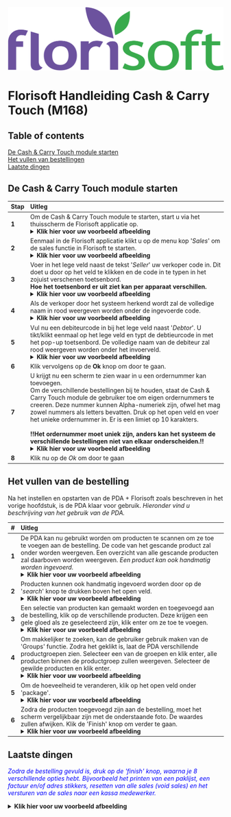 <img src="../../fslogo.png">

# Florisoft Handleiding Cash & Carry Touch (M168)

## Table of contents

[De Cash & Carry Touch module starten](#de-cash-&-carry-touch-module-starten)  
[Het vullen van bestellingen](#het-vullen-van-de-bestelling)  
[Laatste dingen](#laatste-dingen)

## De Cash & Carry Touch module starten


|Stap|Uitleg|
|:--|:--|
|**1**|Om de Cash & Carry Touch module te starten, start u via het thuisscherm de Florisoft applicatie op.<details><summary><b>Klik hier voor uw voorbeeld afbeelding</b></summary><img src=".Cash & Carry PDA Handleiding/media/image2.png"></details>|
|**2**|Eenmaal in de Florisoft applicatie klikt u op de menu kop '*Sales*' om de sales functie in Florisoft te starten.<details><summary><b>Klik hier voor uw voorbeeld afbeelding</b></summary><img src=".Cash & Carry PDA Handleiding/media/image3.png"></details>|
|**3**|Voer in het lege veld naast de tekst '*Seller*' uw verkoper code in. Dit doet u door op het veld te klikken en de code in te typen in het zojuist verschenen toetsenbord.<Br> **Hoe het toetsenbord er uit ziet kan per apparaat verschillen.**<details><summary><b>Klik hier voor uw voorbeeld afbeelding</b></summary><img src=".Cash & Carry PDA Handleiding/media/image4.png">      <img src=".Cash & Carry PDA Handleiding/media/image5.png"></details>|
|**4**|Als de verkoper door het systeem herkend wordt zal de volledige naam in rood weergeven worden onder de ingevoerde code.<details><summary><b>Klik hier voor uw voorbeeld afbeelding</b></summary><img src=".Cash & Carry PDA Handleiding/media/image6.png"></details>|
|**5**|Vul nu een debiteurcode in bij het lege veld naast '*Debtor*'. U tikt/klikt eenmaal op het lege veld en typt de debtieurcode in met het pop-up toetsenbord. De volledige naam van de debiteur zal rood weergeven worden onder het invoerveld.<details><summary><b>Klik hier voor uw voorbeeld afbeelding</b></summary><img src=".Cash & Carry PDA Handleiding/media/image7.png"></details>|
|**6**|Klik vervolgens op de **Ok** knop om door te gaan.|
|**7**|U krijgt nu een scherm te zien waar in u een ordernummer kan toevoegen.<br>Om de verschillende bestellingen bij te houden, staat de Cash & Carry Touch module de gebruiker toe om eigen ordernummers te creeren. Deze nummer kunnen Alpha-numeriek zijn, ofwel het mag zowel nummers als letters bevatten. Druk op het open veld en voer het unieke ordernummer in. Er is een limiet op 10 karakters.<br><br>**!!Het ordernummer moet uniek zijn, anders kan het systeem de verschillende bestellingen niet van elkaar onderscheiden.!!**<details><summary><b>Klik hier voor uw voorbeeld afbeelding</b></summary><img src=".Cash & Carry PDA Handleiding/media/image8.png"></details>|
|**8**|Klik nu op de *Ok* om door te gaan|

## Het vullen van de bestelling

Na het instellen en opstarten van de PDA + Florisoft zoals beschreven in het vorige hoofdstuk, is de PDA klaar voor gebruik. *Hieronder vind u beschrijving van het gebruik van de PDA.*

|#|Uitleg|
|:--|:--|
|**1**|De PDA kan nu gebruikt worden om producten te scannen om ze toe te voegen aan de bestelling. De code van het gescande product zal onder worden weergeven. Een overzicht van alle gescande producten zal daarboven worden weergeven. *Een product kan ook handmatig worden ingevoerd.*<details><summary><b>Klik hier voor uw voorbeeld afbeelding</b></summary><img src=".Cash & Carry PDA Handleiding/media/image9.png"></details>|
|**2**|Producten kunnen ook handmatig ingevoerd worden door op de '*search*' knop te drukken boven het open veld.<details><summary><b>Klik hier voor uw voorbeeld afbeelding</b></summary><img src=".Cash & Carry PDA Handleiding/media/image10.png"></details>|
|**3**|Een selectie van producten kan gemaakt worden en toegevoegd aan de bestelling, klik op de verschillende producten. Deze krijgen een gele gloed als ze geselecteerd zijn, klik enter om ze toe te voegen.<details><summary><b>Klik hier voor uw voorbeeld afbeelding</b></summary><img src=".Cash & Carry PDA Handleiding/media/image11.png"></details>|
|**4**|Om makkelijker te zoeken, kan de gebruiker gebruik maken van de 'Groups' functie. Zodra het geklikt is, laat de PDA verschillende productgroepen zien. Selecteer een van de groepen en klik enter, alle producten binnen de productgroep zullen weergeven. Selecteer de gewilde producten en klik enter.<details><summary><b>Klik hier voor uw voorbeeld afbeelding</b></summary><img src=".Cash & Carry PDA Handleiding/media/image12.png"></details>|
|**5**|Om de hoeveelheid te veranderen, klik op het open veld onder 'package'.<details><summary><b>Klik hier voor uw voorbeeld afbeelding</b></summary><img src=".Cash & Carry PDA Handleiding/media/image14.png">       <img src=".Cash & Carry PDA Handleiding/media/image13.png"></details>|
|**6**|Zodra de producten toegevoegd zijn aan de bestelling, moet het scherm vergelijkbaar zijn met de onderstaande foto. De waardes zullen afwijken. Klik de 'Finish' knop om verder te gaan.<details><summary><b>Klik hier voor uw voorbeeld afbeelding</b></summary><img src=".Cash & Carry PDA Handleiding/media/image15.png"></details>|

## Laatste dingen

*<p style="color : blue">Zodra de bestelling gevuld is, druk op de 'finish' knop, waarna je 8 verschillende opties hebt. Bijvoorbeeld het printen van een paklijst, een factuur en/of adres stikkers, resetten van alle sales (void sales) en het versturen van de sales naar een kassa medewerker.</p>*

<details><summary><b>Klik hier voor uw voorbeeld afbeelding</b></summary><img src=".Cash & Carry PDA Handleiding/media/image16.png">       <img src=".Cash & Carry PDA Handleiding/media/image17.png"></details>

